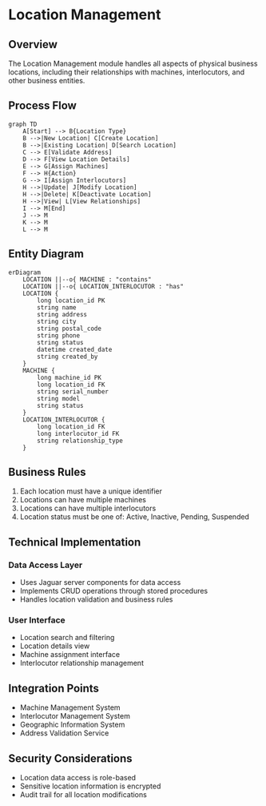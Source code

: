 # Location Management

## Overview
The Location Management module handles all aspects of physical business locations, including their relationships with machines, interlocutors, and other business entities.

## Process Flow
```mermaid
graph TD
    A[Start] --> B{Location Type}
    B -->|New Location| C[Create Location]
    B -->|Existing Location| D[Search Location]
    C --> E[Validate Address]
    D --> F[View Location Details]
    E --> G[Assign Machines]
    F --> H{Action}
    G --> I[Assign Interlocutors]
    H -->|Update| J[Modify Location]
    H -->|Delete| K[Deactivate Location]
    H -->|View| L[View Relationships]
    I --> M[End]
    J --> M
    K --> M
    L --> M
```

## Entity Diagram
```mermaid
erDiagram
    LOCATION ||--o{ MACHINE : "contains"
    LOCATION ||--o{ LOCATION_INTERLOCUTOR : "has"
    LOCATION {
        long location_id PK
        string name
        string address
        string city
        string postal_code
        string phone
        string status
        datetime created_date
        string created_by
    }
    MACHINE {
        long machine_id PK
        long location_id FK
        string serial_number
        string model
        string status
    }
    LOCATION_INTERLOCUTOR {
        long location_id FK
        long interlocutor_id FK
        string relationship_type
    }
```

## Business Rules
1. Each location must have a unique identifier
2. Locations can have multiple machines
3. Locations can have multiple interlocutors
4. Location status must be one of: Active, Inactive, Pending, Suspended

## Technical Implementation
### Data Access Layer
- Uses Jaguar server components for data access
- Implements CRUD operations through stored procedures
- Handles location validation and business rules

### User Interface
- Location search and filtering
- Location details view
- Machine assignment interface
- Interlocutor relationship management

## Integration Points
- Machine Management System
- Interlocutor Management System
- Geographic Information System
- Address Validation Service

## Security Considerations
- Location data access is role-based
- Sensitive location information is encrypted
- Audit trail for all location modifications 